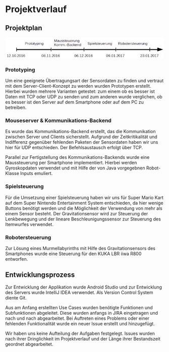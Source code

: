 # Projektverlauf


## Projektplan
![timeline](Timeline.png)


### Prototyping
Um eine geeignete Übertragungsart der Sensordaten zu finden und vertraut mit dem Server-Client-Konzept zu werden wurden Prototypen erstellt.
Hierbei wurden mehrere Varianten getestet: zum einem ob es besser ist Daten mit TCP oder UDP zu senden und zum anderen wurde verglichen, ob es besser ist den Server auf dem Smartphone oder auf dem PC zu betreiben.


### Mouseserver & Kommunikations-Backend
Es wurde das Kommunikations-Backend erstellt, das die Kommunikation zwischen Server und Clients sicherstellt. Aufgrund der Zeitkritikalität und Indifferenz gegenüber fehlenden Paketen der Sensordaten haben wir uns hier für UDP entschieden. Der Befehlsaustausch erfolgt über TCP.

Parallel zur Fertigstellung des Kommunikations-Backends wurde eine Maussteuerung per Smartphone implementiert. Hierbei werden Gyroskopdaten verwendet und mit Hilfe der von Java vorgegebnen Robot-Klasse Inputs emuliert.


### Spielsteuerung
Für die Umsetzung einer Spielsteuerung haben wir uns für Super Mario Kart auf dem Super Nintendo Entertainment System entschieden, da hier wenige Buttons benötigt werden und die Möglichkeit der Verwendung von mehr als einem Sensor besteht.
Der Gravitationsensor wird zur Steuerung der Lenkbewegung und der lineare Beschleunigungssensor zur Steuerung des Itemwurfes verwendet.

### Robotersteuerung
Zur Lösung eines Murmellabyrinths mit Hilfe des Gravitationsensors des Smartphones wurde eine Steuerung für den KUKA LBR iiwa R800 entworfen.



## Entwicklungsprozess
Zur Entwicklung der Applikation wurde Android Studio und zur Entwicklung des Servers wurde IntelliJ IDEA verwendet. Als Version Control System diente Git.

Aus am Anfang erstellten Use Cases wurden benötigte Funktionen und Subfunktionen abgeleitet. Diese wurden anfangs in JIRA eingetragen und nach und nach abgearbeitet.
Bei Auftreten eines Problems oder einer fehlenden Funktionalität wurde ein neuer Issue erstellt und hinzugefügt.

Wir haben uns keine Aufteilung der Aufgaben festgelegt. Issues wurden nach ihrer Dringlichkeit im Projektverlauf und der Länge ihrer Bestandszeit geordnet abgearbeitet.
